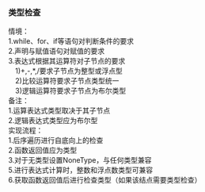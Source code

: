 ### 类型检查
情境：  
1.while、for、if等语句对判断条件的要求  
2.声明与赋值语句对赋值的要求   
3.表达式根据其运算符对子节点的要求  
　1)+,-,*,/要求子节点为整型或浮点型  
　2)比较运算符要求子节点类型统一  
　3)逻辑运算符要求子节点为布尔类型  
备注：  
1.运算表达式类型取决于其子节点  
2.逻辑表达式类型应为布尔型  
实现流程：  
1.后序遍历进行自底向上的检查  
2.函数返回值应为类型  
3.对于无类型设置NoneType，与任何类型兼容  
5.进行表达式计算时，整数和浮点数类型可兼容  
6.获取函数返回值后进行检查类型（如果该结点需要类型检查）



